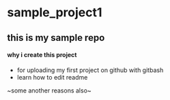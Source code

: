 # sample_project1
## this is my sample repo

#### why i create this project



* for uploading my first project on github with gitbash
* learn how to edit readme

~some another reasons also~

